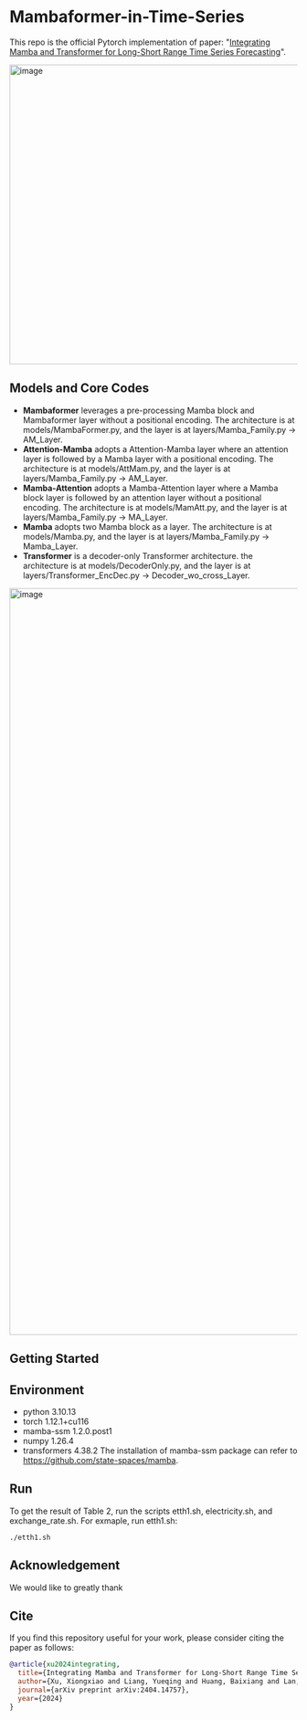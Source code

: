 # Mambaformer-in-Time-Series
This repo is the official Pytorch implementation of paper: "[Integrating Mamba and Transformer for Long-Short Range Time Series Forecasting](https://arxiv.org/pdf/2404.14757)".

<img width="525" alt="image" src="https://github.com/XiongxiaoXu/Mambaformer-in-Time-Series/assets/34889516/bb84159b-4a49-41f4-9ae3-e16606b9d742">

## Models and Core Codes
* **Mambaformer** leverages a pre-processing Mamba block and Mambaformer layer without a positional encoding. The architecture is at models/MambaFormer.py, and the layer is at layers/Mamba_Family.py -> AM_Layer.
* **Attention-Mamba** adopts a Attention-Mamba layer where an attention layer is followed by a Mamba layer with a positional encoding. The architecture is at models/AttMam.py, and the layer is at layers/Mamba_Family.py -> AM_Layer.
* **Mamba-Attention** adopts a Mamba-Attention layer where a Mamba block layer is followed by an attention layer without a positional encoding. The architecture is at models/MamAtt.py, and the layer is at layers/Mamba_Family.py -> MA_Layer.
* **Mamba** adopts two Mamba block as a layer. The architecture is at models/Mamba.py, and the layer is at layers/Mamba_Family.py -> Mamba_Layer.
* **Transformer** is a decoder-only Transformer architecture. the architecture is at models/DecoderOnly.py, and the layer is at layers/Transformer_EncDec.py -> Decoder_wo_cross_Layer.

<img width="1308" alt="image" src="https://github.com/XiongxiaoXu/Mambaformer-in-Time-Series/assets/34889516/3cdd9d58-e8bc-4aa9-a836-16045554e927">

## Getting Started
## Environment
* python            3.10.13
* torch             1.12.1+cu116
* mamba-ssm         1.2.0.post1
* numpy             1.26.4
* transformers      4.38.2
The installation of mamba-ssm package can refer to https://github.com/state-spaces/mamba. 

## Run
To get the result of Table 2, run the scripts etth1.sh, electricity.sh, and exchange_rate.sh. For exmaple, run etth1.sh:

`./etth1.sh`

## Acknowledgement
We would like to greatly thank 

## Cite
If you find this repository useful for your work, please consider citing the paper as follows:

```bibtex
@article{xu2024integrating,
  title={Integrating Mamba and Transformer for Long-Short Range Time Series Forecasting},
  author={Xu, Xiongxiao and Liang, Yueqing and Huang, Baixiang and Lan, Zhiling and Shu, Kai},
  journal={arXiv preprint arXiv:2404.14757},
  year={2024}
}
```
